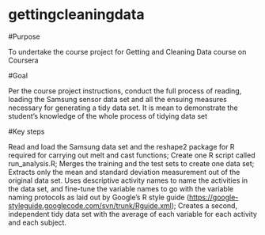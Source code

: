 gettingcleaningdata
===================

#Purpose

To undertake the course project for Getting and Cleaning Data course on Coursera

#Goal

Per the course project instructions, conduct the full process of reading, loading the Samsung sensor data set and all the ensuing measures necessary for generating a tidy data set. It is mean to demonstrate the student’s knowledge of the whole process of tidying data set

#Key steps

Read and load the Samsung data set and the reshape2 package for R required for carrying out melt and cast functions;
Create one R script called run_analysis.R;
Merges the training and the test sets to create one data set;
Extracts only the mean and standard deviation measurement out of the original data set. 
Uses descriptive activity names to name the activities in the data set, and fine-tune the variable names to go with the variable naming protocols as laid out by Google’s R style guide (https://google-styleguide.googlecode.com/svn/trunk/Rguide.xml);
Creates a second, independent tidy data set with the average of each variable for each activity and each subject. 
